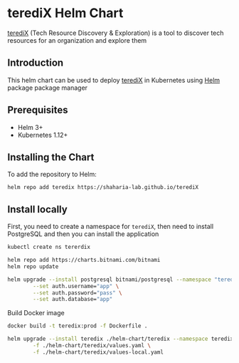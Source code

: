 # terediX Helm Chart

[terediX](https://github.com/shaharia-lab/terediX) (Tech Resource Discovery & Exploration) is a tool to discover tech resources for an organization and explore them

## Introduction

This helm chart can be used to deploy [terediX](https://github.com/shaharia-lab/terediX) in Kubernetes using [Helm](https://helm.sh) package package manager

## Prerequisites

- Helm 3+
- Kubernetes 1.12+

## Installing the Chart

To add the repository to Helm:

```shell
helm repo add teredix https://shaharia-lab.github.io/terediX
```

## Install locally

First, you need to create a namespace for `terediX`, then need to install PostgreSQL and then you can install the application

```bash
kubectl create ns tererdix

helm repo add https://charts.bitnami.com/bitnami
helm repo update

helm upgrade --install postgresql bitnami/postgresql --namespace "teredix" \
        --set auth.username="app" \
        --set auth.password="pass" \
        --set auth.database="app"
```

Build Docker image

```bash
docker build -t teredix:prod -f Dockerfile .

helm upgrade --install teredix ./helm-chart/teredix --namespace teredix \
        -f ./helm-chart/teredix/values.yaml \
        -f ./helm-chart/teredix/values-local.yaml
```
